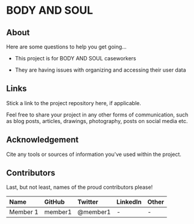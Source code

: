 # BODY AND SOUL

## About

Here are some questions to help you get going...

- This project is for BODY AND SOUL caseworkers

- They are having issues with organizing and accessing their user data


## Links

Stick a link to the project repository here, if applicable.

Feel free to share your project in any other forms of communication, such as blog posts, articles, drawings, photography, posts on social media etc.

## Acknowledgement

Cite any tools or sources of information you've used within the project.

## Contributors

Last, but not least, names of the proud contributors please!

| Name | GitHub | Twitter | LinkedIn | Other |
| :--- | :--- | :--- | :--- | :--- |
| Member 1 | member1 | @member1 | - | - |
